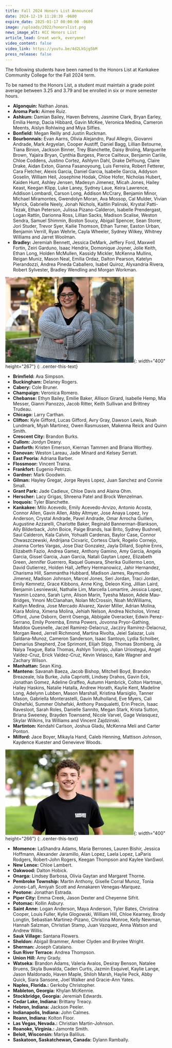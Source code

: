 ```yaml
---
title: Fall 2024 Honors List Announced
date: 2024-12-19 11:28:39 -0600
expire_date: 2025-01-17 00:00:00 -0600
image: /uploads/2022/honorslist.png
news_image_alt: KCC Honors List
article_lead: Great work, everyone!
video_content: false
video_link: https://youtu.be/4d2LkGjg5bM
press_release: false
---
```

The following students have been named to the Honors List at Kankakee Community College for the Fall 2024 term.

To be named to the Honors List, a student must maintain a grade point average between 3.25 and 3.79 and be enrolled in six or more semester hours.

* **Algonquin:** Nathan Jonas.
* **Aroma Park:** Aimee Ruiz.
* **Ashkum:** Damian Bailey, Haven Behrens, Jasmine Clark, Bryan Earley, Emilia Hemp, Dacia Hibbard, Gavin McKee, Veronica Medina, Cameron Meents, Aislyn Rohlwing and Miya Silfies.
* **Bonfield:** Megan Reilly and Justin Ruckman.
* **Bourbonnais:** Evan Aarns, Olivia Alejandro, Paul Allegro, Giovanni Andrade, Mark Argyelan, Cooper Austiff, Daniel Bagg, Lillian Betourne, Tiana Binion, Jackson Binner, Trey Blanchette, Daisy Broling, Marguerite Brown, Yajaira Bryan, Cynthia Burgess, Pierce Cailteux, Benjamin Carlile, Chloe Coddens, Justino Cortez, Ashlynn Dahl, Drake DeYoung, Claire Drake, Aidan Exton, Gianna Fasanoyoung, Luis Ferreira, Robert Fetterer, Cara Fletcher, Alexis Garcia, Daniel Garcia, Isabelle Garcia, Addyson Goselin, William Heil, Josephine Hodak, Chloe Hofer, Nicholas Hubert, Kaiden Hunt, Ashley Jensen, Madesyn Jimenez, Micah Jones, Hailey Keast, Keegan Klipp, Luke Laney, Sydney Laue, Keira Lawrence, Addison Lombardi, Carson Long, Addison McCrary, Benjamin Minor, Michael Miramontes, Gwendolyn Moran, Ava Mossop, Cal Mulder, Vivian Myrick, Gabrielle Neely, Jonah Nichols, Kaitlin Palinski, Krystal Patti-Tezak, Ethan Peterson, Julissa Pizano-Calderon, Isabelle Prendergast, Logan Rattin, Darionna Ross, Lillian Sacks, Madison Scalise, Weston Sendra, Samuel Shimmin, Boston Soucy, Abigail Spencer, Sean Storer, Jori Studer, Trevor Syer, Kailie Thomson, Ethan Turner, Easton Urban, Benjamin Verrill, Ryan Wehrle, Cayla Wheeler, Sydney Wilkey, Whitney Williams and Jarret Woolman.
* **Bradley:** Jeremiah Bennett, Jessica DeMark, Jeffery Ford, Maxwell Fortin, Zeiri Garduno, Isaac Hendrix, Domonique Joyner, Jolie Keith, Ethan Long, Holden McMullen, Kassidy Mickler, McKenna Mullins, Reigan Muniz, Mason Neal, Emilia Ordaz, Dalton Pearson, Katelyn Pierandozzi, Andrea Pineda Caballero, Isabel Quiroz, Alyxandria Rivera, Robert Sylvester, Bradley Wendling and Morgan Workman.

![KCC student Emilia Ordaz of Bradley](/uploads/2023/fa24honors-emiliaordaz-400x267.jpg "KCC student Emilia Ordaz of Bradley"){: width="400" height="267"}
{: .center-this-text}

* **Brimfield:** Ava Simpson.
* **Buckingham:** Delaney Rogers.
* **Cabery:** Cole Bruner.
* **Champaign:** Veronica Romero.
* **Chebanse:** Ethyn Bailey, Emilie Baker, Allison Girard, Isabelle Hemp, Mia Messer, Gianni Panozzo, Jacob Ritter, Keith Sullivan and Brittney Trudeau.
* **Chicago:** Larry Carthan.
* **Clifton:** Kyle Gifford, Lucas Gifford, Avry Gray, Dawson Lewis, Noah Lundmark, Myah Martinez, Owen Rasmussen, Makenna Reick and Quinn Smith.
* **Crescent City:** Brandon Burks.
* **Cullom:** Jordyn Deany.
* **Danforth:** Kristen Emerson, Kiernan Tammen and Briana Worthey.
* **Donovan:** Weston Lareau, Jade Minard and Kelsey Serratt.
* **East Peoria:** Adriana Barber.
* **Flossmoor:** Vincent Traina.
* **Frankfort:** Eugenio Petrizzi.
* **Gardner:** Mark Goodwin.
* **Gilman:** Hayley Gregar, Jorge Reyes Lopez, Juan Sanchez and Connie Small.
* **Grant Park:** Jade Cadieux, Chloe Davis and Alaina Ohm.
* **Herscher:** Lacy Grigas, Shreena Patel and Brock Wenzelman.
* **Iroquois:** Tyler Blanchette.
* **Kankakee:** Milo Acevedo, Emily Acevedo-Arvizo, Antonio Acosta, Connor Allen, Gavin Allen, Abby Altmyer, Jose Anaya Lopez, Ivy Anderson, Crystal Andrade, Pavel Andrade, Omar Arrocha Guillen, Augustine Azzarelli, Charlotte Baker, Reginald Bannerman-Blankson, Ally Bilderback, John Boice, Paige Brands, Isai Brito, Sydney Bushnell, Saul Calderon, Kala Calvin, Yohualli Cardenas, Baylor Case, Connor Chwaszczewski, Andrijana Cicvaric, Cortess Clark, Rogelio Cornejo, Joanna Cortes Vargas, Jose Diaz Gonzalez, Jayla Dillard, Sophie Enns, Elizabeth Fazio, Andrea Gamez, Anthony Gamino, Amy Garcia, Angela Garcia, Gissel Garcia, Juan Garcia, Natali Gaytan Lopez, Elizabeth Green, Jennifer Guerrero, Raquel Guevara, Sherika Guillermo Leon, David Gutierrez, Holden Hall, Jeffery Hermanowicz, Jahir Hernandez, Charisma Hill, Sammantha Hubbard, Madison James, Raymundo Jimenez, Madison Johnson, Marcel Jones, Seri Jordan, Traci Jordan, Emily Kemnetz, Grace Kibbons, Anne King, Deleon King, Jillian Laird, Benjamin Lesniewski, Nathalie Lim, Marcella Lomartire, Jessica Lopez, Yasmin Lozano, Sarah Lynn, Alison Marin, Tyesha Mason, Adele Mau-Bridges, Ymoni McClanahan, Nolan McCrossin, Noah McWilliams, Kaitlyn Medina, Jose Mercado Alvarez, Xavier Miller, Adrian Molina, Kiara Molina, Ximena Molina, Jehiah Nelson, Andrea Nicholos, Virnez Offord, June Osborn, Gerrit Osenga, Abbigale Overacker, Edwin Perez-Serrano, Emily Poremba, Emma Powers, Jovonna Pryor-Gathing, Maddox Quesnelle, Jaczel Ramirez-Delacruz, Jacziry Ramirez-Delacruz, Morgan Reed, Jerrell Richmond, Martina Rivolta, Jeiel Salazar, Luis Saldana-Munoz, Cameron Sanderson, Isaac Santoyo, Lydia Schoiber, Demarius Shepherd, Zoe Sprimont, Elijah Stipp, Thomas Stomberg, Ja Naiya Teague, Batia Thomas, Ashlyn Toronjo, Julian Uriostegui, Angel Valdez-Cruz, Erick Valdez-Cruz, Kevin Velasco, Kale Wagner and Zachary Wilson.
* **Manhattan:** Sean King.
* **Manteno:** Savanah Baeza, Jacob Bishop, Mitchell Boyd, Brandon Breazeale, Isla Burke, Julia Capriotti, Lindsey Drahos, Gavin Eck, Jonathan Gomez, Adeline Graffeo, Autumn Hambrick, Colton Hartman, Hailey Haskins, Natalie Hatalla, Andrew Horath, Kaylie Kent, Madeline Long, Adelynn Lubben, Mason Marshall, Kristina Marsiglio, Tanner Mason, Gabriella Monterastelli, Gavin Mulholland, Eve Myers, Cali Olshefski, Summer Olshefski, Anthony Pasqualetti, Erin Precin, Isaac Ravesloot, Sarah Roles, Danielle Sannito, Megan Stark, Krista Sutton, Briana Sweeney, Brayden Townsend, Nicole Varvel, Gage Velasquez, Skylar Wilkins, Ira Williams and Vincent Zajdzinski.
* **Martinton:** Kendahl Carlson, Joshua Gladu, McKenna Meli and Carter Ponton.
* **Milford:** Jace Boyer, Mikayla Hand, Caleb Henning, Mattison Johnson, Kaydence Kuester and Genevieve Woods.

![KCC student Robert Rogers of Momence](/uploads/2023/fa24honors-robertrogers-400x266.jpg "KCC student Robert Rogers of Momence"){: width="400" height="266"}
{: .center-this-text}

* **Momence:** LaShandra Adams, Maria Berrones, Lauren Bishir, Jessica Hoffmann, Alexander Jaramillo, Alan Lopez, Laela Lopez, LaParis Rodgers, Robert-John Rogers, Keegan Thompson and Kaylee VanSwol.
* **New Lenox:** Chloe Lambert.
* **Oakwood:** Dalton Hobick.
* **Onarga:** Lindsey Barbosa, Olivia Gaytan and Margaret Thorne.
* **Pembroke Township:** Martin Anthony, Giselle Corral Munoz, Tonia Jones-Lafi, Amiyah Scott and Annakaren Venegas-Marquez.
* **Peotone:** Jonathan Estrada.
* **Piper City:** Emma Creek, Jason Dexter and Cheyenne Sifrit.
* **Potomac:** Kollin Asbury.
* **Saint Anne:** Logan Anderson, Maya Anderson, Tyler Bates, Christina Cooper, Louis Fuller, Kylie Glogowski, William Hill, Chloe Kearney, Brody Longtin, Sebastian Martinez-Pizano, Christina Monroe, Kelly Newman, Hannah Salzman, Christian Stamp, Juan Vazquez, Anna Watson and Andrew Willis.
* **Sauk Village:** Santana Flowers.
* **Sheldon:** Abigail Brammer, Amber Clyden and Brynlee Wright.
* **Sherman:** Joseph Catalano.
* **Sun River Terrace:** Andrea Thompson.
* **Union Hill:** Amy Grady.
* **Watseka:** Brandon Adams, Valeria Avalos, Desiray Benson, Natalee Bruens, Skyla Buwalda, Caden Curtis, Jazmin Esquivel, Kaylie Lange, Jason Maldonado, Haven Maple, Shiloh Marsh, Haylie Peck, Abby Quick, Siara Sansone, Joel Walker and Gracie-Ann Yates.
* **Naples, Florida.:** Gerkoby Christopher.
* **Mableton, Georgia:** Khylan McKennie.
* **Stockbridge, Georgia:** Jeremiah Edwards.
* **Cedar Lake, Indiana:** Brittany Treacy.
* **Hebron, Indiana:** Jackson Peeler.
* **Indianapolis, Indiana:** John Calmes.
* **Roann, Indiana:** Kolton Floor.
* **Las Vegas, Nevada.:** Christian Martin-Johnson.
* **Roanoke, Virginia.:** Jamonte Smith.
* **Beloit, Wisconsin:** Mariya Balilius.
* **Saskatoon, Saskatchewan, Canada:** Dylann Rambally.